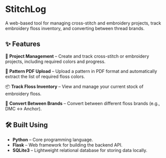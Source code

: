 # StitchLog
A web-based tool for managing cross-stitch and embroidery projects, track embroidery floss inventory, and converting between thread brands.

## ✨ Features

🧵 **Project Management** – Create and track cross-stitch or embroidery projects, including required colors and progress.

📄 **Pattern PDF Upload** – Upload a pattern in PDF format and automatically extract the list of required floss colors.

📦 **Track Floss Inventory** – View and manage your current stock of embroidery floss.

🔄 **Convert Between Brands** – Convert between different floss brands (e.g., DMC ↔ Anchor).

## 🛠️ Built Using

- **Python** – Core programming language.
- **Flask** – Web framework for building the backend API.
- **SQLite3** – Lightweight relational database for storing data locally.